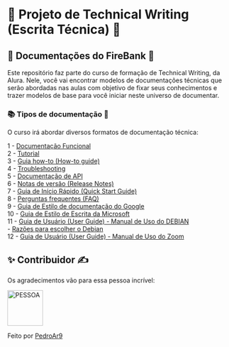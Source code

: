 # :memo: Projeto de Technical Writing (Escrita Técnica) :pencil:

## :notebook_with_decorative_cover: Documentações do FireBank :bank:

Este repositório faz parte do curso de formação de Technical Writing, da Alura. 
Nele, você vai encontrar modelos de documentações técnicas que serão abordadas nas aulas com objetivo de fixar seus conhecimentos e trazer modelos de base para você iniciar neste universo de documentar.

### :books: Tipos de documentação :book:
O curso irá abordar diversos formatos de documentação técnica:

1 - [Documentação Funcional](https://github.com/pedroar9/technical-writing/blob/master/documentacao-funcional.md)  
2 - [Tutorial](https://github.com/pedroar9/technical-writing/blob/master/tutorial.md)  
3 - [Guia how-to (How-to guide)](https://github.com/pedroar9/technical-writing/blob/master/guia-how-to.md)  
4 - [Troubleshooting](https://github.com/pedroar9/technical-writing/blob/master/troubleshooting.md)  
5 - [Documentação de API](https://github.com/pedroar9/technical-writing/blob/master/documentacao-api.md)  
6 - [Notas de versão (Release Notes)](https://github.com/pedroar9/technical-writing/blob/master/release-notes.md)  
7 - [Guia de Início Rápido (Quick Start Guide)](https://github.com/pedroar9/technical-writing/blob/master/guia-inicio-rapido.md)  
8 - [Perguntas frequentes (FAQ)](https://github.com/pedroar9/technical-writing/blob/master/perguntas-frequentes-faq.md)  
9 - [Guia de Estilo de documentação do Google](https://developers.google.com/style?hl=pt-br)  
10 - [Guia de Estilo de Escrita da Microsoft](https://learn.microsoft.com/pt-br/style-guide/welcome/)  
11 - [Guia de Usuário (User Guide) - Manual de Uso do DEBIAN](https://www.debian.org/doc/manuals/debian-faq/basic-defs.pt.html#whatisdebian)  
      - [Razões para escolher o Debian](https://www.debian.org/intro/why_debian)  
12 - [Guia de Usuário (User Guide) - Manual de Uso do Zoom](https://support.zoom.com/hc/pb/getting-started-with-meetings?id=zoom_meetings_guide)

## ✨ Contribuidor :writing_hand: 

Os agradecimentos vão para essa pessoa incrível:

<a href="https://github.com/pedroar9">
<img src="https://media.licdn.com/dms/image/C4E03AQGT0K0dZtdTHQ/profile-displayphoto-shrink_800_800/0/1563639326413?e=1726704000&v=beta&t=VYcO3MAqWUrouFTSjp_UmPaU4EVtt65txDJzJQJ0zrY" width="80" alt="PESSOA" /></a>  

Feito por [PedroAr9](https://www.linkedin.com/in/pedrocarlos-assis)
